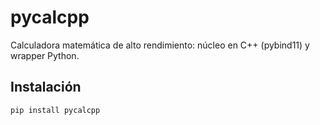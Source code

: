 # pycalcpp
Calculadora matemática de alto rendimiento: núcleo en C++ (pybind11) y wrapper Python.

## Instalación
```bash
pip install pycalcpp
